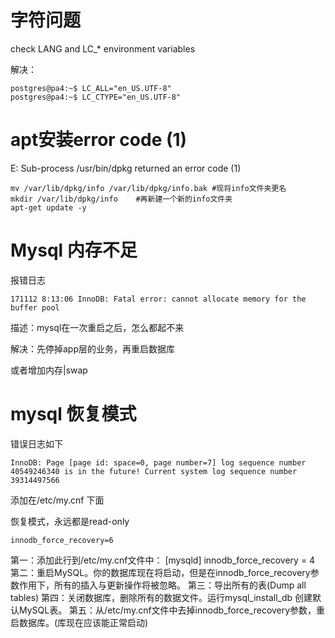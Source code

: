 # 字符问题

check LANG and LC_* environment variables



解决：

```
postgres@pa4:~$ LC_ALL="en_US.UTF-8"
postgres@pa4:~$ LC_CTYPE="en_US.UTF-8"
```



# apt安装error code (1)

E: Sub-process /usr/bin/dpkg returned an error code (1)

```
mv /var/lib/dpkg/info /var/lib/dpkg/info.bak #现将info文件夹更名
mkdir /var/lib/dpkg/info    #再新建一个新的info文件夹
apt-get update -y
```

# Mysql 内存不足

报错日志

```
171112 8:13:06 InnoDB: Fatal error: cannot allocate memory for the buffer pool
```

描述：mysql在一次重启之后，怎么都起不来

解决：先停掉app层的业务，再重启数据库

或者增加内存|swap

# mysql 恢复模式

错误日志如下

```
InnoDB: Page [page id: space=0, page number=7] log sequence number 40549246340 is in the future! Current system log sequence number 39314497566
```

添加在/etc/my.cnf 下面

恢复模式，永远都是read-only

```
innodb_force_recovery=6
```

第一：添加此行到/etc/my.cnf文件中： 
 [mysqld] 
 innodb_force_recovery = 4 
第二：重启MySQL。你的数据库现在将启动，但是在innodb_force_recovery参数作用下，所有的插入与更新操作将被忽略。 
第三：导出所有的表(Dump all tables) 
第四：关闭数据库，删除所有的数据文件。运行mysql_install_db 创建默认MySQL表。 
第五：从/etc/my.cnf文件中去掉innodb_force_recovery参数，重启数据库。(库现在应该能正常启动) 

